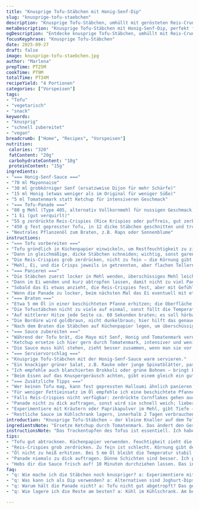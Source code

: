 ```yaml
---
title: "Knusprige Tofu-Stäbchen mit Honig-Senf-Dip"
slug: "knusprige-tofu-staebchen"
description: "Knusprige Tofu-Stäbchen, umhüllt mit gerösteten Reis-Crunchies, serviert mit einer cremigen Honig-Senf-Sauce. Ausgefeilte Panade-techniken für extra Knusprigkeit. Ohne Milchprodukte und Nüsse. Schnell in der Zubereitung, aber mit subtiler Süße und angenehmer Würze."
metaDescription: "Knusprige Tofu-Stäbchen mit Honig-Senf-Dip, perfekt für ein schnelles, gesundes Gericht voller Geschmack und Textur."
ogDescription: "Entdecke knusprige Tofu-Stäbchen, umhüllt mit Reis-Crunchies. Perfekt mit einer köstlichen Honig-Senf-Sauce."
focusKeyphrase: "Knusprige Tofu-Stäbchen"
date: 2025-09-27
draft: false
image: knusprige-tofu-staebchen.jpg
author: "Marlena"
prepTime: PT25M
cookTime: PT9M
totalTime: PT34M
recipeYield: "4 Portionen"
categories: ["Vorspeisen"]
tags:
- "Tofu"
- "vegetarisch"
- "snack"
keywords:
- "knusprig"
- "schnell zubereitet"
- "vegan"
breadcrumb: ["Home", "Recipes", "Vorspeisen"]
nutrition: 
 calories: "320"
 fatContent: "20g"
 carbohydrateContent: "18g"
 proteinContent: "15g"
ingredients:
- "=== Honig-Senf-Sauce ==="
- "70 ml Mayonnaise"
- "30 ml grobkörniger Senf (ersatzweise Dijon für mehr Schärfe)"
- "15 ml Honig (etwas weniger als im Original für weniger Süße)"
- "5 ml Tomatenmark statt Ketchup für intensiveren Geschmack"
- "=== Tofu-Panade ==="
- "80 g Mehl (Type 405, alternativ Vollkornmehl für nussigen Geschmack)"
- "1 Ei (gut verquirlt)"
- "55 g zerdrückte Reis-Crispies (Rice Krispies oder puffreis, gut zerbröselt)"
- "450 g fest gepresster Tofu, in 12 dicke Stäbchen geschnitten und trockengetupft"
- "Neutrales Pflanzenöl zum Braten, z.B. Raps oder Sonnenblume"
instructions:
- "=== Tofu vorbereiten ==="
- "Tofu gründlich in Küchenpapier einwickeln, um Restfeuchtigkeit zu ziehen – das verhindert matschige Panade."
- "Dann in gleichmäßige, dicke Stäbchen schneiden; wichtig, sonst garen sie ungleichmäßig."
- "Die Reis-Crispies grob zerdrücken, nicht zu fein – die Körnung gibt später den Crunch."
- "Mehl, Ei, und die Crisps jeweils in getrennten, aber flachen Tellern anrichten – überschaubare Reihenfolge spart Zeit später."
- "=== Panieren ==="
- "Die Stäbchen zuerst locker in Mehl wenden, überschüssiges Mehl leicht abklopfen, sonst wird’s zu dick."
- "Dann im Ei wenden und kurz abtropfen lassen, damit nicht zu viel Panade klumpt."
- "Sobald das Ei etwas anzieht, die Reis-Crispies fest, aber mit Gefühl andrücken – die Kruste darf nicht bröseln."
- "Wenn die Panade zu locker, beim nächsten Mal das Ei eventuell mit etwas Wasser verdünnen, das hilft beim Haften."
- "=== Braten ==="
- "Etwa 5 mm Öl in einer beschichteten Pfanne erhitzen; die Oberfläche sollte leicht schimmern aber nicht rauchen."
- "Die Tofustäbchen nicht zu viele auf einmal, sonst fällt die Temperatur – wichtig für die knusprige Kruste."
- "Auf mittlerer Hitze jede Seite ca. 60 Sekunden braten; es soll hörbar leise knistern, das ist ein Indikator."
- "Die Bordüre wird goldbraun, nicht dunkelbraun; hier hilft das genaue Hinschauen mehr als die Uhr."
- "Nach dem Braten die Stäbchen auf Küchenpapier legen, um überschüssiges Fett zu entfernen. Sofort salzen und pfeffern, dadurch zieht mehr Geschmack ein."
- "=== Sauce zubereiten ==="
- "Während der Tofu brät, die Mayo mit Senf, Honig und Tomatenmark verquirlen; keine Sorge, grobkörniger Senf gibt Textur und macht es interessanter."
- "Ketchup ersetze ich hier gern durch Tomatenmark, intensiver und weniger süß, macht den Dip etwas herzhafter."
- "Die Sauce muss kühl stehen, zieht besser zusammen, wenn man sie vor dem Servieren ansetzt."
- "=== Serviervorschlag ==="
- "Knusprige Tofu-Stäbchen mit der Honig-Senf-Sauce warm servieren."
- "Ein knackiger grüner Salat, z.B. Rauke oder junge Spinatblätter, passt dazu, neutralisiert die süßliche Sauce etwas."
- "Ich empfehle auch blanchierten Brokkoli oder grüne Bohnen – bringt Farbe und Frische."
- "Beim Essen auf das Knuspergeräusch achten, gibt einem gleich ein gutes Gefühl, ob sie gleichmäßig gebraten sind."
- "=== Zusätzliche Tipps ==="
- "Wer keinen Tofu mag, kann fest gepressten Halloumi ähnlich panieren, allerdings braucht der nur kürzere Garzeit, sonst wird er zu fest."
- "Für weniger Fettieinsatz im Öl empfehle ich eine beschichtete Pfanne und nicht zu hohe Hitze, sonst verbrennt die Panade außen, roher Tofu innen."
- "Falls Reis-Crispies nicht verfügbar: zerdrückte Cornflakes gehen auch, nur achte auf Salzgehalt und Anpassung im Würzen."
- "Panade nicht zu dick auftragen, sonst wird sie schnell weich; lieber dünnere Schichten und mehr Pressen."
- "Experimentiere mit Kräutern oder Paprikapulver im Mehl, gibt Tiefe – ich nehme gern geräuchertes Paprikapulver für eine rauchige Note."
- "Restliche Sauce im Kühlschrank lagern, innerhalb 2 Tagen verbrauchen kann so aber noch würziger werden."
introduction: "Knusprige Tofu-Stäbchen – der kleine Knaller auf dem Teller, wenn man’s richtig anstellt. Das Geheimnis: die Schichtung der Panade und die Balance zwischen trockener und feuchter Phase. Tofu an sich kann langweilig sein, aber die Kombination mit knusprigem, geröstetem Reis-Crunch macht’s spannend. Glaube mir, ich habe mehrere Panaden ausprobiert, von klassisch Semmelbrösel über Panko bis hin zu Cornflakes. Reis-Crispies sind ein Super-Tipp, weil sie leicht und knusprig bleiben, ohne zu viel Fett zu ziehen. Die süß-würzige Senf-Honig-Sauce kitzelt die Geschmacksknospen, ohne zu dominant zu sein. Allerdings weniger Honig als üblich, sonst wird’s zu süß. Wichtig: Geduld beim Braten, beobachten statt vorgegebenen Zeiten folgen – der Pfannenrand zeigt’s meist schneller an."
ingredientsNote: "Ersetze Ketchup durch Tomatenmark. Das ändert den Geschmack grundlegend, macht Sauce weniger süß, mehr umami. Die Konzentration ist höher, deshalb Honig reduzieren. Mehl kann durch Vollkorn ersetzt werden, gibt mehr Substanz und Geschmack; allerdings wird die Panade fester und dunkler. Statt Reis-Crispies gehen auch zerdrückte Cornflakes – nicht zu salzig, sonst vorsichtig mit Salz im Tofu vorgehen. Tofu unbedingt gut abtupfen, sonst fällt die Panade ab oder wird matschig beim Braten. Öl darf nicht zu heiß sein, sonst verbrennt die Panade; lieber Temperaturkontrolle über den Farbwechsel. Ei kann für Veganer mit pflanzlichem Ei-Ersatz ersetzt werden, allerdings haftet Panade dann weniger gut, eventuell mehr Pressen notwendig."
instructionsNote: "Das Trockentupfen des Tofus ist essentiell. Ich habe mehrfach den Fehler gemacht, ihn direkt panieren zu wollen – Panade fällt ab. Zum Panieren drei stationen vorbereiten: Mehl, Ei und Crisps. Das erleichtert den Prozess, spart Zeit. Mehl schützt den Tofu vor direkte Feuchtigkeit, Ei bindet, Crisps geben den Crunch. Zwischen jedem Schritt überschüssiges Material gut abschütteln, das verhindert Klumpen. Beim Braten in heißem Öl, aber nicht zu heiß: 5 mm Öl sind optimal, Pfanne darf nicht rauchen. Hör auf das Brutzeln der Panade; wenn es leiser wird und die Ränder sich goldbraun färben, wenden. Nach dem Braten salzen, dann zieht das Salz besser ein. Sauce frisch anrühren, damit sie nicht wässrig wird. Wer etwas Textur möchte, nimmt grobkörnigen Senf. Rühren mit Schneebesen, nicht zu heftig, sonst verliert die Mayo Konsistenz. Sauce mindestens 10 Minuten durchziehen lassen, sonst schmeckt sie flach."
tips:
- "Tofu gut abtrocknen. Küchenpapier verwenden. Feuchtigkeit zieht die Panade runter. Mehrere Versuche zeigen Ergebnisse. Tofu schneide ich immer gleichmäßig; unregelmäßige Stücke garen nicht gleich."
- "Reis-Crispies grob zerdrücken. Zu fein ist schlecht. Körnung gibt den Crunch. Ich nutze oft auch Cornflakes, aber achte auf den Salzgehalt. Nur leicht zerdrücken, das ist wichtig."
- "Öl nicht zu heiß erhitzen. Bei 5 mm Öl bleibt die Temperatur stabil. Zu hohe Hitze führt zu verbrannten Rändern. Achte auf das Leise Brutzeln, das zeigt, dass alles gut läuft."
- "Panade niemals zu dick auftragen. Dünne Schichten sind besser. Ich presse immer sanft, so haftet alles perfekt. Nach dem Braten sofort salzen, wichtig für Geschmack."
- "Hebs dir die Sauce frisch auf! 10 Minuten durchziehen lassen. Das intensiviert den Geschmack. Grobkörniger Senf bringt Textur, das mache ich immer am liebsten."
faq:
- "q: Wie mache ich die Stäbchen noch knuspriger? a: Experimentiere mit mehr Pressen oder einem zusätzlichen Schritt von Ei und dann noch einmal Crisps. Mehr Schicht gibt mehr Crunch."
- "q: Was kann ich als Dip verwenden? a: Alternativen sind Joghurt-Dips oder eine Tahini-Sauce. Zehn verschiedene machen es bunt. Unbedingt Kräuter verwenden, dann wird's spannend."
- "q: Warum hält die Panade nicht? a: Tofu nicht gut abgetropft? Das geht. Auch zu viel Ei kann das verursachen. Panade nie zu dick; zurück zu den Basics der dünnen Schicht."
- "q: Wie lagere ich die Reste am besten? a: Kühl im Kühlschrank. Am besten in einem geschlossenen Behälter. Probiere auch das Einfrieren für schnelle Snacks später."

---
```

